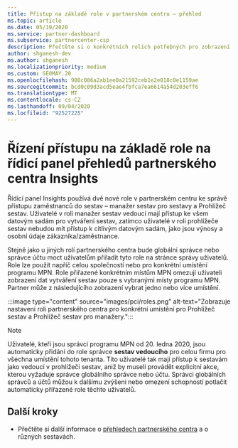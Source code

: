 ```yaml
---
title: Přístup na základě role v partnerském centru – přehled
ms.topic: article
ms.date: 05/19/2020
ms.service: partner-dashboard
ms.subservice: partnercenter-csp
description: Přečtěte si o konkrétních rolích potřebných pro zobrazení sestav služby partner Center Insights. Patří mezi ně role manažera sestav a Prohlížeč sestav.
author: shganesh-dev
ms.author: shganesh
ms.localizationpriority: medium
ms.custom: SEOMAY.20
ms.openlocfilehash: 980c086a2ab1ee0a21592ceb1e2e018c0e1159ae
ms.sourcegitcommit: bcd0c09d3acd5eae4fbfca7ea6614a54d203eff6
ms.translationtype: MT
ms.contentlocale: cs-CZ
ms.lasthandoff: 09/04/2020
ms.locfileid: "92527225"
---
```

# <a name="role-based-access-control-to-the-partner-center-insights-dashboard"></a>Řízení přístupu na základě role na řídicí panel přehledů partnerského centra Insights

Řídicí panel Insights používá dvě nové role v partnerském centru ke správě přístupu zaměstnanců do sestav – manažer sestav pro sestavy a Prohlížeč sestav.  Uživatelé v roli manažer sestav vedoucí mají přístup ke všem datovým sadám pro vytváření sestav, zatímco uživatelé v roli prohlížeče sestav nebudou mít přístup k citlivým datovým sadám, jako jsou výnosy a osobní údaje zákazníka/zaměstnance.  

Stejně jako u jiných rolí partnerského centra bude globální správce nebo správce účtu moct uživatelům přiřadit tyto role na stránce správy uživatelů. Role lze použít napříč celou společností nebo pro konkrétní umístění programu MPN. Role přiřazené konkrétním místům MPN omezují uživateli zobrazení dat vytváření sestav pouze s vybranými místy programu MPN. Partner může z následujícího zobrazení vybrat jedno nebo více umístění.

:::image type="content" source="images/pci/roles.png" alt-text="Zobrazuje nastavení rolí partnerského centra pro konkrétní umístění pro Prohlížeč sestav a Prohlížeč sestav pro manažery.":::

>[!Note]
> Uživatelé, kteří jsou správci programu MPN od 20. ledna 2020, jsou automaticky přidáni do role správce **sestav vedoucího** pro celou firmu pro všechna umístění tohoto tenanta. Tito uživatelé tak mají přístup k sestavám jako vedoucí v prohlížeči sestav, aniž by museli provádět explicitní akce, kterou vyžaduje správce globálního správce nebo účtu. Správci globálních správců a účtů můžou k dalšímu zvýšení nebo omezení schopností potlačit automaticky přiřazené role těchto uživatelů.

## <a name="next-steps"></a>Další kroky

- Přečtěte si další informace o [přehledech partnerského centra](partner-center-insights.md) a o různých sestavách.
